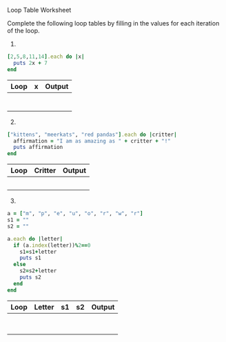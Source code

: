 Loop Table Worksheet

Complete the following loop tables by filling in the values for each iteration of the loop.

1)
```ruby
[2,5,8,11,14].each do |x|
  puts 2x + 7
end
```

| Loop |   x   |  Output  |
| ---- | ----- | -------- |
|      |       |          |
|      |       |          |
|      |       |          |
|      |       |          |
|      |       |          |
|      |       |          |
|      |       |          |


2)
```ruby
["kittens", "meerkats", "red pandas"].each do |critter|
  affirmation = "I am as amazing as " + critter + "!"
  puts affirmation
end
```

| Loop |   Critter   |          Output            |
| ---- | ----------- | -------------------------- |
|      |             |                            |
|      |             |                            |
|      |             |                            |
|      |             |                            |
|      |             |                            |


3)
```ruby
a = ["m", "p", "e", "u", "o", "r", "w", "r"]
s1 = ""
s2 = ""

a.each do |letter|
  if (a.index(letter))%2==0
    s1=s1+letter
    puts s1
  else
    s2=s2+letter
    puts s2
  end
end
```

| Loop |    Letter    |    s1     |    s2     |    Output    |
| ---- | ------------ | --------- | --------- | ------------ |
|      |              |           |           |              |
|      |              |           |           |              |
|      |              |           |           |              |
|      |              |           |           |              |
|      |              |           |           |              |
|      |              |           |           |              |
|      |              |           |           |              |
|      |              |           |           |              |

